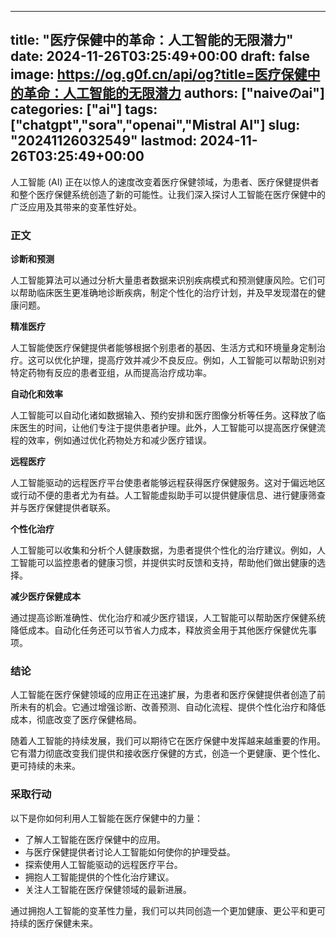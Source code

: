 
---
title: "医疗保健中的革命：人工智能的无限潜力"
date: 2024-11-26T03:25:49+00:00
draft: false
image: https://og.g0f.cn/api/og?title=医疗保健中的革命：人工智能的无限潜力
authors: ["naiveのai"]
categories: ["ai"]
tags: ["chatgpt","sora","openai","Mistral AI"]
slug: "20241126032549"
lastmod: 2024-11-26T03:25:49+00:00
---
人工智能 (AI) 正在以惊人的速度改变着医疗保健领域，为患者、医疗保健提供者和整个医疗保健系统创造了新的可能性。让我们深入探讨人工智能在医疗保健中的广泛应用及其带来的变革性好处。

### 正文

**诊断和预测**

人工智能算法可以通过分析大量患者数据来识别疾病模式和预测健康风险。它们可以帮助临床医生更准确地诊断疾病，制定个性化的治疗计划，并及早发现潜在的健康问题。

**精准医疗**

人工智能使医疗保健提供者能够根据个别患者的基因、生活方式和环境量身定制治疗。这可以优化护理，提高疗效并减少不良反应。例如，人工智能可以帮助识别对特定药物有反应的患者亚组，从而提高治疗成功率。

**自动化和效率**

人工智能可以自动化诸如数据输入、预约安排和医疗图像分析等任务。这释放了临床医生的时间，让他们专注于提供患者护理。此外，人工智能可以提高医疗保健流程的效率，例如通过优化药物处方和减少医疗错误。

**远程医疗**

人工智能驱动的远程医疗平台使患者能够远程获得医疗保健服务。这对于偏远地区或行动不便的患者尤为有益。人工智能虚拟助手可以提供健康信息、进行健康筛查并与医疗保健提供者联系。

**个性化治疗**

人工智能可以收集和分析个人健康数据，为患者提供个性化的治疗建议。例如，人工智能可以监控患者的健康习惯，并提供实时反馈和支持，帮助他们做出健康的选择。

**减少医疗保健成本**

通过提高诊断准确性、优化治疗和减少医疗错误，人工智能可以帮助医疗保健系统降低成本。自动化任务还可以节省人力成本，释放资金用于其他医疗保健优先事项。

### 结论

人工智能在医疗保健领域的应用正在迅速扩展，为患者和医疗保健提供者创造了前所未有的机会。它通过增强诊断、改善预测、自动化流程、提供个性化治疗和降低成本，彻底改变了医疗保健格局。

随着人工智能的持续发展，我们可以期待它在医疗保健中发挥越来越重要的作用。它有潜力彻底改变我们提供和接收医疗保健的方式，创造一个更健康、更个性化、更可持续的未来。

### 采取行动

以下是你如何利用人工智能在医疗保健中的力量：

* 了解人工智能在医疗保健中的应用。
* 与医疗保健提供者讨论人工智能如何使你的护理受益。
* 探索使用人工智能驱动的远程医疗平台。
* 拥抱人工智能提供的个性化治疗建议。
* 关注人工智能在医疗保健领域的最新进展。

通过拥抱人工智能的变革性力量，我们可以共同创造一个更加健康、更公平和更可持续的医疗保健未来。